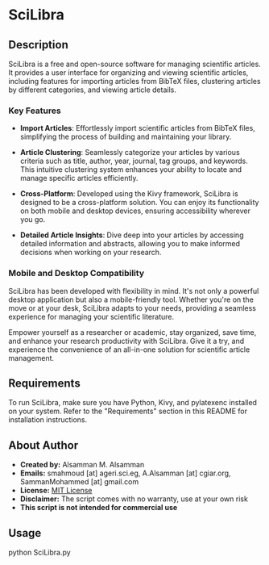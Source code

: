 # SciLibra

## Description
SciLibra is a free and open-source software for managing scientific articles. It provides a user interface for organizing and viewing scientific articles, including features for importing articles from BibTeX files, clustering articles by different categories, and viewing article details.

### Key Features
- **Import Articles**: Effortlessly import scientific articles from BibTeX files, simplifying the process of building and maintaining your library.

- **Article Clustering**: Seamlessly categorize your articles by various criteria such as title, author, year, journal, tag groups, and keywords. This intuitive clustering system enhances your ability to locate and manage specific articles efficiently.

- **Cross-Platform**: Developed using the Kivy framework, SciLibra is designed to be a cross-platform solution. You can enjoy its functionality on both mobile and desktop devices, ensuring accessibility wherever you go.

- **Detailed Article Insights**: Dive deep into your articles by accessing detailed information and abstracts, allowing you to make informed decisions when working on your research.

### Mobile and Desktop Compatibility
SciLibra has been developed with flexibility in mind. It's not only a powerful desktop application but also a mobile-friendly tool. Whether you're on the move or at your desk, SciLibra adapts to your needs, providing a seamless experience for managing your scientific literature.

Empower yourself as a researcher or academic, stay organized, save time, and enhance your research productivity with SciLibra. Give it a try, and experience the convenience of an all-in-one solution for scientific article management.

## Requirements
To run SciLibra, make sure you have Python, Kivy, and pylatexenc installed on your system. Refer to the "Requirements" section in this README for installation instructions.



## About Author
- **Created by:** Alsamman M. Alsamman
- **Emails:** smahmoud [at] ageri.sci.eg, A.Alsamman [at] cgiar.org, SammanMohammed [at] gmail.com
- **License:** [MIT License](https://opensource.org/licenses/MIT)
- **Disclaimer:** The script comes with no warranty, use at your own risk
- **This script is not intended for commercial use**

## Usage

python SciLibra.py

